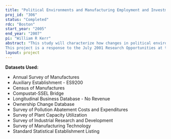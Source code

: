 ```yaml
---
title: "Political Environments and Manufacturing Employment and Investment"
proj_id: "306"
status: "Completed"
rdc: "Boston"
start_year: "2005"
end_year: "2007"
pi: "William R Kerr"
abstract: "This study will characterize how changes in political environments from 1963–2000 influenced the employment and investment decisions, including technology adoption, of manufacturing establishments. Special attention will be given to the impact of elections themselves, including expectations of the candidates’ ideologies. In the face of uncertain elections, are plants more reserved in their hiring or investing behavior? Do the victories of candidates with very strong ideologies lead to discrete adjustments in anticipation of future conditions? Three econometric specifications will be considered: standard cross-sectional regressions; a state border discontinuity analysis; and a longitudinal analysis using a balanced 1973–1988 panel of Annual Survey of Manufacturing plants. Use of detailed plant data housed at the Center for Economic Studies is essential for isolating the impact of local politics on establishment behavior, employing a border effects analysis that requires county identification, and characterizing the different reactions of local, single-plant firms versus establishments part of large, regionally-diverse enterprises. 
This project is a response to the July 2001 Research Opportunities at the Census Bureau publication that requests proposals studying how higher-order moments (i.e., skewness, kurtosis) of the cross-section distribution of investment and employment variables should be made publicly available. To identify the influences of regional political environments and elections, I will need to calculate these higher-order moments for individual states and perhaps smaller county/MSA divisions. In a technical memo, I will be able to characterize the best candidate metrics for release from the perspectives of the Census Bureau and potential researchers, the limits to disaggregating geographically these moments (either due to confidentiality concerns or data quality issues), and if and how these higher-order moments should be calculated in non-Census of Manufacturers years. Additional benefits are also identified in the proposal."
layout: project
---
```


**Datasets Used:**

  - Annual Survey of Manufactures 
  - Auxiliary Establishment - ES9200 
  - Census of Manufactures 
  - Compustat-SSEL Bridge 
  - Longitudinal Business Database - No Revenue 
  - Ownership Change Database 
  - Survey of Pollution Abatement Costs and Expenditures 
  - Survey of Plant Capacity Utilization 
  - Survey of Industrial Research and Development 
  - Survey of Manufacturing Technology 
  - Standard Statistical Establishment Listing 


